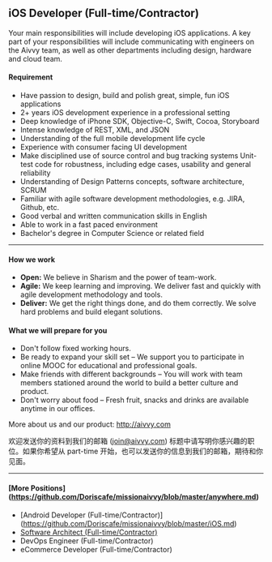 ## iOS Developer (Full-time/Contractor)

Your main responsibilities will include developing iOS applications. A key part of your responsibilities will include communicating with engineers on the Aivvy team, as well as other departments including design, hardware and cloud team.

#### Requirement

- Have passion to design, build and polish great, simple, fun iOS applications
- 2+ years iOS development experience in a professional setting
- Deep knowledge of iPhone SDK, Objective-C, Swift, Cocoa, Storyboard
- Intense knowledge of REST, XML, and JSON
- Understanding of the full mobile development life cycle
- Experience with consumer facing UI development
- Make disciplined use of source control and bug tracking systems Unit-test code for robustness, including edge cases, usability and general reliability
- Understanding of Design Patterns concepts, software architecture, SCRUM
- Familiar with agile software development methodologies, e.g. JIRA, Github, etc.
- Good verbal and written communication skills in English
- Able to work in a fast paced environment
- Bachelor's degree in Computer Science or related field

-------------------------

#### How we work

- **Open:** We believe in Sharism and the power of team-work.
- **Agile:** We keep learning and improving. We deliver fast and quickly with agile development methodology and tools.
- **Deliver:** We get the right things done, and do them correctly. We solve hard problems and build elegant solutions.

#### What we will prepare for you

- Don't follow fixed working hours.
- Be ready to expand your skill set – We support you to participate in online MOOC for educational and professional goals.
- Make friends with different backgrounds – You will work with team members stationed around the world to build a better culture and product.
- Don't worry about food – Fresh fruit, snacks and drinks are available anytime in our offices.

More about us and our product: http://aivvy.com

欢迎发送你的资料到我们的邮箱 (join@aivvy.com) 标题中请写明你感兴趣的职位。如果你希望从 part-time 开始，也可以发送你的信息到我们的邮箱，期待和你见面。

-------------------------
#### [More Positions] (https://github.com/Doriscafe/missionaivvy/blob/master/anywhere.md)
- [Android Developer (Full-time/Contractor)] (https://github.com/Doriscafe/missionaivvy/blob/master/iOS.md)
- [Software Architect (Full-time/Contractor)](https://github.com/Doriscafe/missionaivvy/blob/master/SA.md)
- DevOps Engineer (Full-time/Contractor)
- eCommerce Developer (Full-time/Contractor)
